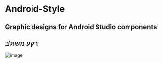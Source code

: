 # Android-Style
Graphic designs for Android Studio components
-
## רקע משולב
![image](https://github.com/AharonGon/Android-Style/assets/78660802/ee739470-381d-4a53-bd6f-7e44e93aef29)

